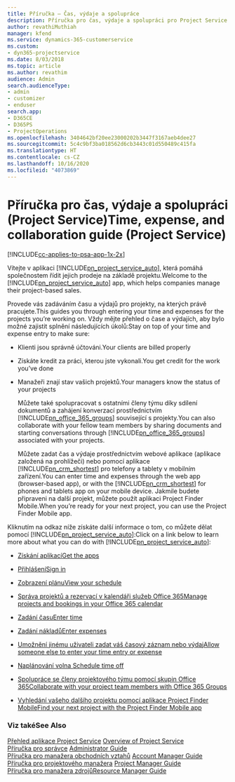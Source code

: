 ```yaml
---
title: Příručka – Čas, výdaje a spolupráce
description: Příručka pro čas, výdaje a spolupráci pro Project Service
author: revathiMuthiah
manager: kfend
ms.service: dynamics-365-customerservice
ms.custom:
- dyn365-projectservice
ms.date: 8/03/2018
ms.topic: article
ms.author: revathim
audience: Admin
search.audienceType:
- admin
- customizer
- enduser
search.app:
- D365CE
- D365PS
- ProjectOperations
ms.openlocfilehash: 3404642bf20ee23000202b3447f3167aeb4dee27
ms.sourcegitcommit: 5c4c9bf3ba018562d6cb3443c01d550489c415fa
ms.translationtype: HT
ms.contentlocale: cs-CZ
ms.lasthandoff: 10/16/2020
ms.locfileid: "4073869"
---
```

# <a name="time-expense-and-collaboration-guide-project-service"></a><span data-ttu-id="8cb29-103">Příručka pro čas, výdaje a spolupráci (Project Service)</span><span class="sxs-lookup"><span data-stu-id="8cb29-103">Time, expense, and collaboration guide (Project Service)</span></span>

[!INCLUDE[cc-applies-to-psa-app-1x-2x](../includes/cc-applies-to-psa-app-1x-2x.md)]

<span data-ttu-id="8cb29-104">Vítejte v aplikaci [!INCLUDE[pn_project_service_auto](../includes/pn-project-service-auto.md)], která pomáhá společnostem řídit jejich prodeje na základě projektu.</span><span class="sxs-lookup"><span data-stu-id="8cb29-104">Welcome to the [!INCLUDE[pn_project_service_auto](../includes/pn-project-service-auto.md)] app, which helps companies manage their project-based sales.</span></span> 
  
 <span data-ttu-id="8cb29-105">Provede vás zadáváním času a výdajů pro projekty, na kterých právě pracujete.</span><span class="sxs-lookup"><span data-stu-id="8cb29-105">This guides you through entering your time and expenses for the projects you’re working on.</span></span> <span data-ttu-id="8cb29-106">Vždy mějte přehled o čase a výdajích, aby bylo možné zajistit splnění následujících úkolů:</span><span class="sxs-lookup"><span data-stu-id="8cb29-106">Stay on top of your time and expense entry to make sure:</span></span>  
  
- <span data-ttu-id="8cb29-107">Klienti jsou správně účtováni.</span><span class="sxs-lookup"><span data-stu-id="8cb29-107">Your clients are billed properly</span></span>  
  
- <span data-ttu-id="8cb29-108">Získáte kredit za práci, kterou jste vykonali.</span><span class="sxs-lookup"><span data-stu-id="8cb29-108">You get credit for the work you’ve done</span></span>  
  
- <span data-ttu-id="8cb29-109">Manažeři znají stav vašich projektů.</span><span class="sxs-lookup"><span data-stu-id="8cb29-109">Your managers know the status of your projects</span></span>  
  
  <span data-ttu-id="8cb29-110">Můžete také spolupracovat s ostatními členy týmu díky sdílení dokumentů a zahájení konverzací prostřednictvím [!INCLUDE[pn_office_365_groups](../includes/pn-office-365-groups.md)] související s projekty.</span><span class="sxs-lookup"><span data-stu-id="8cb29-110">You can also collaborate with your fellow team members by sharing documents and starting conversations through [!INCLUDE[pn_office_365_groups](../includes/pn-office-365-groups.md)] associated with your projects.</span></span>  
  
  <span data-ttu-id="8cb29-111">Můžete zadat čas a výdaje prostřednictvím webové aplikace (aplikace založená na prohlížeči) nebo pomocí aplikace [!INCLUDE[pn_crm_shortest](../includes/pn-crm-shortest.md)] pro telefony a tablety v mobilním zařízení.</span><span class="sxs-lookup"><span data-stu-id="8cb29-111">You can enter time and expenses through the web app (browser-based app), or with the [!INCLUDE[pn_crm_shortest](../includes/pn-crm-shortest.md)] for phones and tablets app on your mobile device.</span></span> <span data-ttu-id="8cb29-112">Jakmile budete připraveni na další projekt, můžete použít aplikaci Project Finder Mobile.</span><span class="sxs-lookup"><span data-stu-id="8cb29-112">When you’re ready for your next project, you can use the Project Finder Mobile app.</span></span>  
  
<span data-ttu-id="8cb29-113">Kliknutím na odkaz níže získáte další informace o tom, co můžete dělat pomocí [!INCLUDE[pn_project_service_auto](../includes/pn-project-service-auto.md)]:</span><span class="sxs-lookup"><span data-stu-id="8cb29-113">Click on a link below to learn more about what you can do with [!INCLUDE[pn_project_service_auto](../includes/pn-project-service-auto.md)]:</span></span>  
  
-   [<span data-ttu-id="8cb29-114">Získání aplikací</span><span class="sxs-lookup"><span data-stu-id="8cb29-114">Get the apps</span></span>](../psa/get-apps.md)  
  
-   [<span data-ttu-id="8cb29-115">Přihlášení</span><span class="sxs-lookup"><span data-stu-id="8cb29-115">Sign in</span></span>](../psa/sign-in.md)  
  
-   [<span data-ttu-id="8cb29-116">Zobrazení plánu</span><span class="sxs-lookup"><span data-stu-id="8cb29-116">View your schedule</span></span>](../psa/view-schedule.md)  
  
-   [<span data-ttu-id="8cb29-117">Správa projektů a rezervací v kalendáři služeb Office 365</span><span class="sxs-lookup"><span data-stu-id="8cb29-117">Manage projects and bookings in your Office 365 calendar</span></span>](../psa/manage-project-bookings-office-365-calendar.md)  
  
-   [<span data-ttu-id="8cb29-118">Zadání času</span><span class="sxs-lookup"><span data-stu-id="8cb29-118">Enter time</span></span>](../psa/enter-time.md)  
  
-   [<span data-ttu-id="8cb29-119">Zadání nákladů</span><span class="sxs-lookup"><span data-stu-id="8cb29-119">Enter expenses</span></span>](../psa/enter-expenses.md)  
  
-   [<span data-ttu-id="8cb29-120">Umožnění jinému uživateli zadat váš časový záznam nebo výdaj</span><span class="sxs-lookup"><span data-stu-id="8cb29-120">Allow someone else to enter your time entry or expense</span></span>](../psa/allow-someone-else-enter-time-entry-expense.md)  
  
-   [<span data-ttu-id="8cb29-121">Naplánování volna </span><span class="sxs-lookup"><span data-stu-id="8cb29-121">Schedule time off</span></span>](../psa/schedule-time-off.md)  
  
-   [<span data-ttu-id="8cb29-122">Spolupráce se členy projektového týmu pomocí skupin Office 365</span><span class="sxs-lookup"><span data-stu-id="8cb29-122">Collaborate with your project team members with Office 365 Groups</span></span>](../psa/collaborate-project-team-members-office-365-groups.md)  
  
-   [<span data-ttu-id="8cb29-123"> Vyhledání vašeho dalšího projektu pomocí aplikace Project Finder Mobile</span><span class="sxs-lookup"><span data-stu-id="8cb29-123">Find your next project with the Project Finder Mobile app</span></span>](../psa/find-next-project-finder-mobile-app.md)  
  
### <a name="see-also"></a><span data-ttu-id="8cb29-124">Viz také</span><span class="sxs-lookup"><span data-stu-id="8cb29-124">See Also</span></span>  
 <span data-ttu-id="8cb29-125">[Přehled aplikace Project Service](../psa/overview.md) </span><span class="sxs-lookup"><span data-stu-id="8cb29-125">[Overview of Project Service](../psa/overview.md) </span></span>  
 <span data-ttu-id="8cb29-126">[Příručka pro správce](../psa/admin-guide.md) </span><span class="sxs-lookup"><span data-stu-id="8cb29-126">[Administrator Guide](../psa/admin-guide.md) </span></span>  
 <span data-ttu-id="8cb29-127">[Příručka pro manažera obchodních vztahů](../psa/account-manager-guide.md) </span><span class="sxs-lookup"><span data-stu-id="8cb29-127">[Account Manager Guide](../psa/account-manager-guide.md) </span></span>  
 <span data-ttu-id="8cb29-128">[Příručka pro projektového manažera](../psa/project-manager-guide.md) </span><span class="sxs-lookup"><span data-stu-id="8cb29-128">[Project Manager Guide](../psa/project-manager-guide.md) </span></span>  
 [<span data-ttu-id="8cb29-129">Příručka pro manažera zdrojů</span><span class="sxs-lookup"><span data-stu-id="8cb29-129">Resource Manager Guide</span></span>](../psa/resource-manager-guide.md)   

